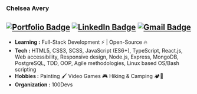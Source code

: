 ### Chelsea Avery
[![Portfolio Badge](https://img.shields.io/badge/website-000000?style=for-the-badge&logo=About.me&logoColor=white)](https://chelsea-avery.com/)
[![LinkedIn Badge](https://img.shields.io/badge/LinkedIn-0077B5?style=for-the-badge&logo=linkedin&logoColor=white)](https://www.linkedin.com/in/chelseaavery/)
[![Gmail Badge](https://img.shields.io/badge/Gmail-D14836?style=for-the-badge&logo=gmail&logoColor=white)](mailto:chelseaavery.js@gmail.com)
---------------------------------------------------------------------------------------------------------------------------------------------------------------------------------

-  **Learning :** Full-Stack Development :zap: | Open-Source :fire:	
-  **Tech :** HTML5, CSS3, SCSS, JavaScript (ES6+), TypeScript, React.js, Web accessibility, Responsive design, Node.js, Express, MongoDB, PostgreSQL, TDD, OOP, Agile methodologies, Linux based OS/Bash scripting
-  **Hobbies :** Painting :paintbrush: Video Games :video_game: Hiking & Camping :camping::hiking_boot: 
-  **Organization :** 100Devs

